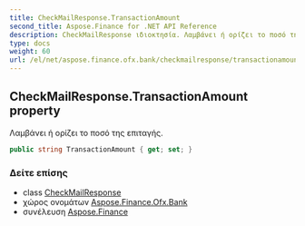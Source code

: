 ```yaml
---
title: CheckMailResponse.TransactionAmount
second_title: Aspose.Finance for .NET API Reference
description: CheckMailResponse ιδιοκτησία. Λαμβάνει ή ορίζει το ποσό της επιταγής.
type: docs
weight: 60
url: /el/net/aspose.finance.ofx.bank/checkmailresponse/transactionamount/
---
```

## CheckMailResponse.TransactionAmount property

Λαμβάνει ή ορίζει το ποσό της επιταγής.

```csharp
public string TransactionAmount { get; set; }
```

### Δείτε επίσης

* class [CheckMailResponse](../)
* χώρος ονομάτων [Aspose.Finance.Ofx.Bank](../../checkmailresponse/)
* συνέλευση [Aspose.Finance](../../../)


